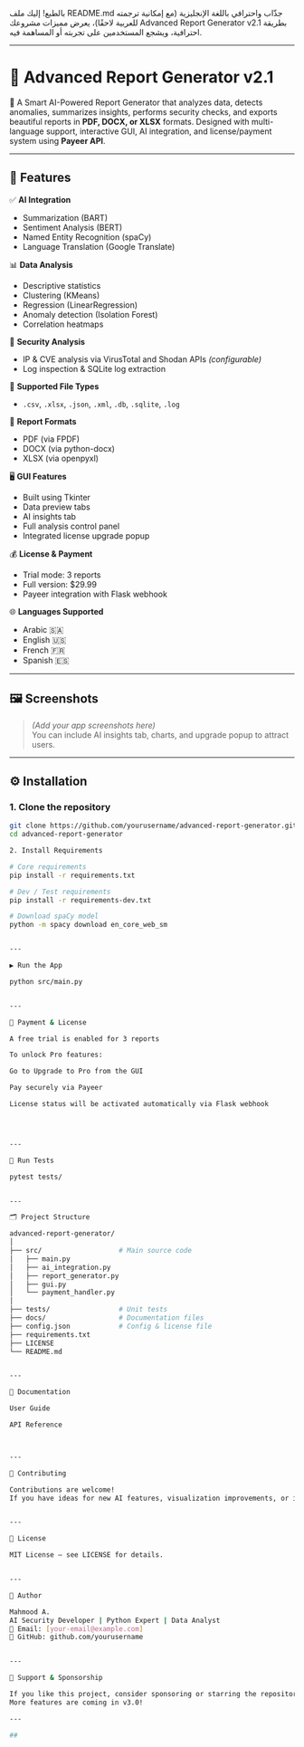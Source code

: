 بالطبع! إليك ملف README.md جذّاب واحترافي باللغة الإنجليزية (مع إمكانية ترجمته للعربية لاحقًا)، يعرض مميزات مشروعك Advanced Report Generator v2.1 بطريقة احترافية، ويشجع المستخدمين على تجربته أو المساهمة فيه.


---

# 🧠 Advanced Report Generator v2.1

🚀 A Smart AI-Powered Report Generator that analyzes data, detects anomalies, summarizes insights, performs security checks, and exports beautiful reports in **PDF, DOCX, or XLSX** formats. Designed with multi-language support, interactive GUI, AI integration, and license/payment system using **Payeer API**.

---

## 🎯 Features

✅ **AI Integration**
- Summarization (BART)
- Sentiment Analysis (BERT)
- Named Entity Recognition (spaCy)
- Language Translation (Google Translate)

📊 **Data Analysis**
- Descriptive statistics
- Clustering (KMeans)
- Regression (LinearRegression)
- Anomaly detection (Isolation Forest)
- Correlation heatmaps

🔐 **Security Analysis**
- IP & CVE analysis via VirusTotal and Shodan APIs *(configurable)*
- Log inspection & SQLite log extraction

📁 **Supported File Types**
- `.csv`, `.xlsx`, `.json`, `.xml`, `.db`, `.sqlite`, `.log`

🧾 **Report Formats**
- PDF (via FPDF)
- DOCX (via python-docx)
- XLSX (via openpyxl)

🖥️ **GUI Features**
- Built using Tkinter
- Data preview tabs
- AI insights tab
- Full analysis control panel
- Integrated license upgrade popup

💰 **License & Payment**
- Trial mode: 3 reports
- Full version: $29.99
- Payeer integration with Flask webhook

🌐 **Languages Supported**
- Arabic 🇸🇦
- English 🇺🇸
- French 🇫🇷
- Spanish 🇪🇸

---

## 🖼️ Screenshots

> *(Add your app screenshots here)*  
> You can include AI insights tab, charts, and upgrade popup to attract users.

---

## ⚙️ Installation

### 1. Clone the repository

```bash
git clone https://github.com/yourusername/advanced-report-generator.git
cd advanced-report-generator

2. Install Requirements

# Core requirements
pip install -r requirements.txt

# Dev / Test requirements
pip install -r requirements-dev.txt

# Download spaCy model
python -m spacy download en_core_web_sm


---

▶️ Run the App

python src/main.py


---

🔐 Payment & License

A free trial is enabled for 3 reports

To unlock Pro features:

Go to Upgrade to Pro from the GUI

Pay securely via Payeer

License status will be activated automatically via Flask webhook




---

🧪 Run Tests

pytest tests/


---

🗂 Project Structure

advanced-report-generator/
│
├── src/                   # Main source code
│   ├── main.py
│   ├── ai_integration.py
│   ├── report_generator.py
│   ├── gui.py
│   └── payment_handler.py
│
├── tests/                 # Unit tests
├── docs/                  # Documentation files
├── config.json            # Config & license file
├── requirements.txt
├── LICENSE
└── README.md


---

📘 Documentation

User Guide

API Reference



---

🌟 Contributing

Contributions are welcome!
If you have ideas for new AI features, visualization improvements, or integrations (e.g., Shodan, VirusTotal), feel free to open an issue or submit a pull request.


---

📃 License

MIT License – see LICENSE for details.


---

👤 Author

Mahmood A.
AI Security Developer | Python Expert | Data Analyst
📧 Email: [your-email@example.com]
🔗 GitHub: github.com/yourusername


---

💎 Support & Sponsorship

If you like this project, consider sponsoring or starring the repository ⭐
More features are coming in v3.0!

---

##
